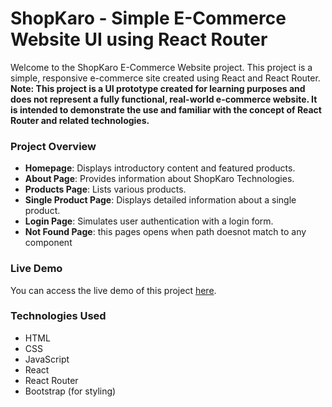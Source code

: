 # ShopKaro - Simple E-Commerce Website UI using React Router

Welcome to the ShopKaro E-Commerce Website project. This project is a simple, responsive e-commerce site created using React and React Router.
**Note: This project is a UI prototype created for learning purposes and does not represent a fully functional, real-world e-commerce website. It is intended to demonstrate the use and familiar with the concept of React Router and related technologies.**

### Project Overview

- **Homepage**: Displays introductory content and featured products.
- **About Page**: Provides information about ShopKaro Technologies.
- **Products Page**: Lists various products.
- **Single Product Page**: Displays detailed information about a single product.
- **Login Page**: Simulates user authentication with a login form.
- **Not Found Page**: this pages opens when path doesnot match to any component

### Live Demo

You can access the live demo of this project [here](https://parveen-shopkaro.netlify.app/).

### Technologies Used

- HTML
- CSS
- JavaScript
- React
- React Router
- Bootstrap (for styling)
